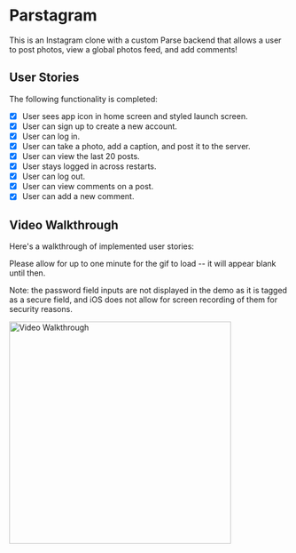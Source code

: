 # Parstagram

This is an Instagram clone with a custom Parse backend that allows a user to post photos, view a global photos feed, and add comments!

## User Stories

The following functionality is completed:

- [x] User sees app icon in home screen and styled launch screen.
- [x] User can sign up to create a new account.
- [x] User can log in.
- [x] User can take a photo, add a caption, and post it to the server.
- [x] User can view the last 20 posts.
- [x] User stays logged in across restarts. 
- [x] User can log out. 
- [x] User can view comments on a post.
- [x] User can add a new comment.

## Video Walkthrough

Here's a walkthrough of implemented user stories:

Please allow for up to one minute for the gif to load -- it will appear blank until then.

Note: the password field inputs are not displayed in the demo as it is tagged as a secure field, and iOS does not allow for screen recording of them for security reasons.

<img src='./demo2.gif' title='Video Walkthrough' width='400' alt='Video Walkthrough' />
